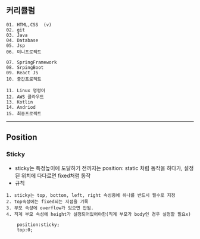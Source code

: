 ## 커리큘럼
```
01. HTML,CSS  (v)
02. git
03. Java
04. Database
05. Jsp
06. 미니프로젝트

07. SpringFramework
08. SrpingBoot
09. React JS
10. 중간프로젝트

11. Linux 명령어
12. AWS 클라우드
13. Kotlin
14. Andriod
15. 최종프로젝트
```
---

## Position
### Sticky
- sticky는 특정높이에 도달하기 전까지는 position: static 처럼 동작을 하다가, 설정된 위치에 다다르면 fixed처럼 동작
- 규칙

 
```
1. sticky는 top, bottom, left, right 속성중에 하나를 반드시 필수로 지정
2. top속성에는 fixed되는 지점을 기록
3. 부모 속성에 overflow가 있으면 안됨.
4. 직계 부모 속성에 height가 설정되어있어야함(직계 부모가 body인 경우 설정할 필요x)

    position:sticky;
    top:0;
```